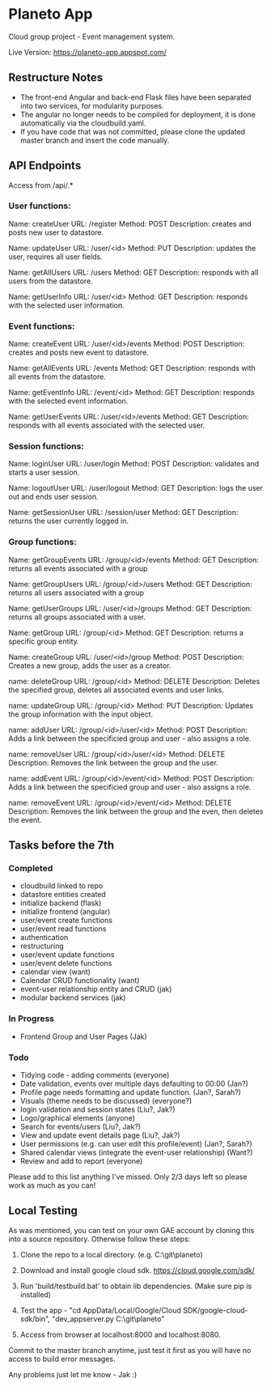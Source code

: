 # Planeto App

Cloud group project - Event management system.

Live Version: https://planeto-app.appspot.com/

## Restructure Notes

- The front-end Angular and back-end Flask files have been separated into two services, for modularity purposes.
- The angular no longer needs to be compiled for deployment, it is done automatically via the cloudbuild.yaml.
- If you have code that was not committed, please clone the updated master branch and insert the code manually.


## API Endpoints

Access from /api/.*

### User functions:

Name: createUser
URL: /register
Method: POST
Description: creates and posts new user to datastore.

Name: updateUser
URL: /user/\<id>
Method: PUT
Description: updates the user, requires all user fields.

Name: getAllUsers
URL: /users
Method: GET
Description: responds with all users from the datastore.

Name: getUserInfo
URL: /user/\<id>
Method: GET
Description: responds with the selected user information.

### Event functions:

Name: createEvent
URL: /user/\<id>/events
Method: POST
Description: creates and posts new event to datastore.


Name: getAllEvents
URL: /events
Method: GET
Description: responds with all events from the datastore.


Name: getEventInfo
URL: /event/\<id>
Method: GET
Description: responds with the selected event information.


Name: getUserEvents
URL: /user/\<id>/events
Method: GET
Description: responds with all events associated with the selected user.

### Session functions:

Name: loginUser
URL: /user/login
Method: POST
Description: validates and starts a user session.

Name: logoutUser
URL: /user/logout
Method: GET
Description: logs the user out and ends user session.


Name: getSessionUser
URL: /session/user
Method: GET
Description: returns the user currently logged in.

### Group functions: 

Name: getGroupEvents
URL: /group/\<id>/events
Method: GET
Description: returns all events associated with a group 

Name: getGroupUsers
URL: /group/\<id>/users
Method: GET
Description: returns all users associated with a group 

Name: getUserGroups 
URL: /user/\<id>/groups
Method: GET
Description: returns all groups associated with a user.

Name: getGroup 
URL: /group/\<id> 
Method: GET
Description: returns a specific group entity. 

Name: createGroup
URL: /user/\<id>/group
Method: POST
Description: Creates a new group, adds the user as a creator.  

name: deleteGroup 
URL: /group/\<id> 
Method: DELETE
Description: Deletes the specified group, deletes all associated events and user links. 

name: updateGroup
URL: /group/\<id> 
Method: PUT
Description: Updates the group information with the input object. 

name: addUser 
URL: /group/\<id>/user/\<id> 
Method: POST 
Description: Adds a link between the specificied group and user - also assigns a role. 

name: removeUser 
URL: /group/\<id>/user/\<id>
Method: DELETE 
Description: Removes the link between the group and the user. 

name: addEvent 
URL: /group/\<id>/event/\<id> 
Method: POST 
Description: Adds a link between the specificied group and user - also assigns a role. 

name: removeEvent 
URL: /group/\<id>/event/\<id>
Method: DELETE 
Description: Removes the link between the group and the even, then deletes the event.  

## Tasks before the 7th

### Completed

- cloudbuild linked to repo
- datastore entities created
- initialize backend (flask)
- initialize frontend (angular)
- user/event create functions
- user/event read functions
- authentication
- restructuring
- user/event update functions
- user/event delete functions 
- calendar view (want)
- Calendar CRUD functionality (want)
- event-user relationship entity and CRUD (jak)
- modular backend services (jak)

### In Progress
- Frontend Group and User Pages (Jak) 

### Todo
- Tidying code - adding comments (everyone)
- Date validation, events over multiple days defaulting to 00:00 (Jan?)
- Profile page needs formatting and update function. (Jan?, Sarah?)
- Visuals (theme needs to be discussed) (everyone?)
- login validation and session states (Liu?, Jak?)
- Logo/graphical elements (anyone)
- Search for events/users (Liu?, Jak?)
- View and update event details page (Liu?, Jak?)
- User permissions (e.g. can user edit this profile/event) (Jan?, Sarah?)
- Shared calendar views (integrate the event-user relationship) (Want?)
- Review and add to report (everyone)


Please add to this list anything I've missed. Only 2/3 days left so please work as much as you can!

## Local Testing

As was mentioned, you can test on your own GAE account by cloning this into a source repository. Otherwise follow these steps:

1. Clone the repo to a local directory. (e.g. C:\\git\\planeto)

2. Download and install google cloud sdk. https://cloud.google.com/sdk/

3. Run 'build/testbuild.bat' to obtain lib dependencies. (Make sure pip is installed)

4. Test the app - "cd AppData/Local/Google/Cloud SDK/google-cloud-sdk/bin", "dev_appserver.py C:\\git\\planeto"

5. Access from browser at localhost:8000 and localhost:8080.

Commit to the master branch anytime, just test it first as you will have no access to build error messages.

Any problems just let me know - Jak :)
